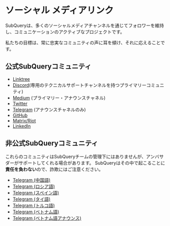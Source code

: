 # ソーシャル メディアリンク

SubQueryは、多くのソーシャルメディアチャンネルを通じてフォロワーを維持し、コミュニケーションのアクティブなプロジェクトです。

私たちの目標は、常に忠実なコミュニティの声に耳を傾け、それに応えることです。

## 公式SubQueryコミュニティ

- [Linktree](https://linktr.ee/subquerynetwork)
- [Discord](https://discord.com/invite/subquery)(専用のテクニカルサポートチャンネルを持つプライマリーコミュニティ)
- [Medium](https://subquery.medium.com) (プライマリー・アナウンスチャネル)
- [Twitter](https://twitter.com/subquerynetwork)
- [Telegram](https://t.me/subquerynetwork) (アナウンスチャネルのみ)
- [GitHub](https://github.com/SubQuery/subql)
- [Matrix/Riot](https://matrix.to/#/#subquery:matrix.org)
- [LinkedIn](https://www.linkedin.com/company/subquery)

## 非公式SubQueryコミュニティ

これらのコミュニティはSubQueryチームの管理下にはありませんが、アンバサダーがサポートしてくれる場合があります。 SubQueryはその中で起こることに**責任を負わない**ので、詐欺にはご注意ください。

- [Telegram (中国語)](https://t.me/subquerychina)
- [Telegram (ロシア語)](https://t.me/SubQuery_russia)
- [Telegram (スペイン語)](https://t.me/SubQueryES)
- [Telegram (タイ語)](https://t.me/subquerynetworkthai)
- [Telegram (トルコ語)](https://t.me/subquery_TR)
- [Telegram (ベトナム語)](https://t.me/subqueryvietnam)
- [Telegram (ベトナム語アナウンス)](https://t.me/subqueryannvn)
